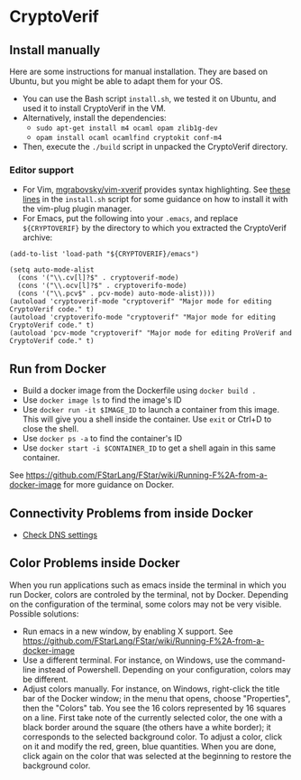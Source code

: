 # CryptoVerif

## Install manually

Here are some instructions for manual installation. They are based
on Ubuntu, but you might be able to adapt them for your OS.

* You can use the Bash script `install.sh`, we tested it on Ubuntu, and
  used it to install CryptoVerif in the VM.
* Alternatively, install the dependencies:
  * `sudo apt-get install m4 ocaml opam zlib1g-dev`
  * `opam install ocaml ocamlfind cryptokit conf-m4`
* Then, execute the `./build` script in unpacked the CryptoVerif directory.

### Editor support

* For Vim, [mgrabovsky/vim-xverif](https://github.com/mgrabovsky/vim-xverif)
  provides syntax highlighting. See [these lines](https://github.com/aseemr/Indocrypt-VerifiedCrypto-Tutorials/blob/main/cryptoverif/install.sh#L44-L57)
  in the `install.sh` script for some guidance on how to install it with the
  vim-plug plugin manager.
* For Emacs, put the following into your `.emacs`, and replace `${CRYPTOVERIF}`
  by the directory to which you extracted the CryptoVerif archive:
```
(add-to-list 'load-path "${CRYPTOVERIF}/emacs")

(setq auto-mode-alist
  (cons '("\\.cv[l]?$" . cryptoverif-mode)
  (cons '("\\.ocv[l]?$" . cryptoverifo-mode)
  (cons '("\\.pcv$" . pcv-mode) auto-mode-alist))))
(autoload 'cryptoverif-mode "cryptoverif" "Major mode for editing CryptoVerif code." t)
(autoload 'cryptoverifo-mode "cryptoverif" "Major mode for editing CryptoVerif code." t)
(autoload 'pcv-mode "cryptoverif" "Major mode for editing ProVerif and CryptoVerif code." t)
```

## Run from Docker

* Build a docker image from the Dockerfile using `docker build .`
* Use `docker image ls` to find the image's ID
* Use `docker run -it $IMAGE_ID` to launch a container from this image.
  This will give you a shell inside the container.
  Use `exit` or Ctrl+D to close the shell.
* Use `docker ps -a` to find the container's ID
* Use `docker start -i $CONTAINER_ID` to get a shell again in this
  same container.

See https://github.com/FStarLang/FStar/wiki/Running-F%2A-from-a-docker-image
for more guidance on Docker.

## Connectivity Problems from inside Docker

- [Check DNS settings](https://docs.docker.com/engine/install/linux-postinstall/#specify-dns-servers-for-docker)

## Color Problems inside Docker

When you run applications such as emacs inside the terminal in which
you run Docker, colors are controled by the terminal, not by
Docker. Depending on the configuration of the terminal, some colors
may not be very visible.  Possible solutions:

* Run emacs in a new window, by enabling X support. See
https://github.com/FStarLang/FStar/wiki/Running-F%2A-from-a-docker-image
* Use a different terminal. For instance, on Windows, use the command-line instead of Powershell. Depending on your configuration, colors may be different.
* Adjust colors manually. For instance, on Windows, right-click the title bar of the Docker window; in the menu that opens, choose "Properties", then the "Colors" tab. You see the 16 colors represented by 16 squares on a line. First take note of the currently selected color, the one with a black border around the square (the others have a white border); it corresponds to the selected background color. To adjust a color, click on it and modify the red, green, blue quantities. When you are done, click again on the color that was selected at the beginning to restore the background color.
